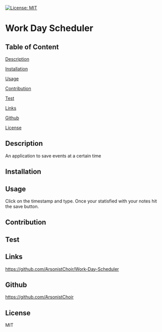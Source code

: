 [![License: MIT](https://img.shields.io/badge/License-MIT-yellow.svg)](https://opensource.org/licenses/MIT)
    
# Work Day Scheduler

  ## Table of Content

  [Description](#description)

  [Installation](#installation)

  [Usage](#usage)

  [Contribution](#contribution)

  [Test](#test)

  [Links](#links)

  [Github](#github)

  [License](#license)

  ## Description
  
  An application to save events at a certain time
  
  ## Installation
  
  
  
  ## Usage
  
  Click on the timestamp and type. Once your statisfied with your notes hit the save button.
  
  ## Contribution
  
  
  
  ## Test
  
  
  
  ## Links
  
  https://github.com/ArsonistChoir/Work-Day-Scheduler
  
  ## Github
  
  https://github.com/ArsonistChoir
  
  ## License
  
  MIT